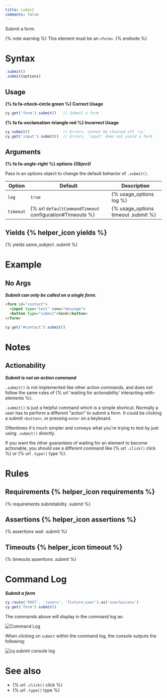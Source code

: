 ```yaml
---
title: submit
comments: false
---
```


Submit a form.

{% note warning %}
This element must be an `<form>`.
{% endnote %}

# Syntax

```javascript
.submit()
.submit(options)
```

## Usage

**{% fa fa-check-circle green %} Correct Usage**

```javascript
cy.get('form').submit()   // Submit a form
```

**{% fa fa-exclamation-triangle red %} Incorrect Usage**

```javascript
cy.submit()               // Errors, cannot be chained off 'cy'
cy.get('input').submit()  // Errors, 'input' does not yield a form
```

## Arguments

**{% fa fa-angle-right %} options**  ***(Object)***

Pass in an options object to change the default behavior of `.submit()`.

Option | Default | Description
--- | --- | ---
`log` | `true` | {% usage_options log %}
`timeout` | {% url `defaultCommandTimeout` configuration#Timeouts %} | {% usage_options timeout .submit %}

## Yields {% helper_icon yields %}

{% yields same_subject .submit %}

# Example

## No Args

***Submit can only be called on a single form.***

```html
<form id="contact">
  <input type="text" name="message">
  <button type="submit">Send</button>
</form>
```

```javascript
cy.get('#contact').submit()
```

# Notes

## Actionability

***Submit is not an action command***

`.submit()` is not implemented like other action commands, and does not follow the same rules of {% url 'waiting for actionability' interacting-with-elements %}.

`.submit()` is just a helpful command which is a simple shortcut. Normally a user has to perform a different "action" to submit a form. It could be clicking a submit `<button>`, or pressing `enter` on a keyboard.

Oftentimes it's much simpler and conveys what you're trying to test by just using `.submit()` directly.

If you want the other guarantees of waiting for an element to become actionable, you should use a different command like {% url `.click()` click %} or {% url `.type()` type %}.

# Rules

## Requirements {% helper_icon requirements %}

{% requirements submitability .submit %}

## Assertions {% helper_icon assertions %}

{% assertions wait .submit %}

## Timeouts {% helper_icon timeout %}

{% timeouts assertions .submit %}

# Command Log

***Submit a form***

```javascript
cy.route('POST', '/users', 'fixture:user').as('userSuccess')
cy.get('form').submit()
```

The commands above will display in the command log as:

![Command Log](/img/api/submit/form-submit-shows-in-command-log-of-cypress.png)

When clicking on `submit` within the command log, the console outputs the following:

![cy.submit console log](/img/api/submit/console-shows-what-form-was-submitted.png)

# See also

- {% url `.click()` click %}
- {% url `.type()` type %}
